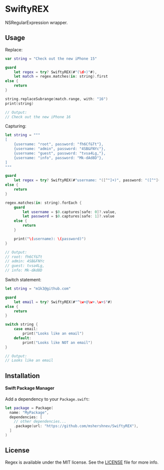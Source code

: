 # SwiftyREX

NSRegularExpression wrapper.

## Usage

Replace:

```swift
var string = "Check out the new iPhone 15"

guard
    let regex = try? SwiftyREX(#"(\d+)"#),
    let match = regex.matches(in: string).first
else {
    return
}

string.replaceSubrange(match.range, with: "16")
print(string)

// Output: 
// Check out the new iPhone 16
```

Capturing:

```swift
let string = """
[
    {username: "root", password: "fh6Cf&Tt"},
    {username: "admin", password: "4SB&FNYc"},
    {username: "guest", password: "tvsa4Lg,"},
    {username: "info", password: "Mk-dAd8D"},
]
"""

guard
    let regex = try? SwiftyREX(#"username: "([^"]+)", password: "([^"]+)""#)
else {
    return
}

regex.matches(in: string).forEach {
    guard
        let username = $0.captures[safe: 0]?.value,
        let password = $0.captures[safe: 1]?.value
    else { 
        return 
    }

    print("\(username): \(password)")
}

// Output: 
// root: fh6Cf&Tt
// admin: 4SB&FNYc
// guest: tvsa4Lg,
// info: Mk-dAd8D
```

Switch statement:

```swift
let string = "m1k3@github.com"

guard
    let email = try? SwiftyREX(#"^\w+@\w+.\w+$"#)
else {
    return
}

switch string {
    case email: 
        print("Looks like an email")
    default: 
        print("Looks like NOT an email")
}

// Output: 
// Looks like an email
```

## Installation

#### Swift Package Manager

Add a dependency to your `Package.swift`:

```swift
let package = Package(
  name: "MyPackage",
  dependencies: [
    // other dependencies...
    .package(url: "https://github.com/mshershnev/SwiftyREX"),
  ]
)
```

## License

Regex is available under the MIT license. See the [LICENSE](LICENSE) file for more info.
